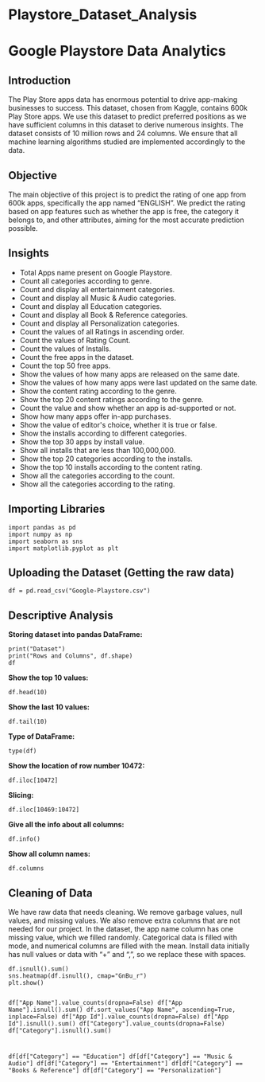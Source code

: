 # Playstore_Dataset_Analysis

<!DOCTYPE html>
<html lang="en">

<body>

<h1>Google Playstore Data Analytics</h1>

<h2>Introduction</h2>
<p>
    The Play Store apps data has enormous potential to drive app-making businesses to success. This dataset, chosen from Kaggle, contains 600k Play Store apps. We use this dataset to predict preferred positions as we have sufficient columns in this dataset to derive numerous insights. The dataset consists of 10 million rows and 24 columns. We ensure that all machine learning algorithms studied are implemented accordingly to the data.
</p>

<h2>Objective</h2>
<p>
    The main objective of this project is to predict the rating of one app from 600k apps, specifically the app named “ENGLISH”. We predict the rating based on app features such as whether the app is free, the category it belongs to, and other attributes, aiming for the most accurate prediction possible.
</p>

<h2>Insights</h2>
<ul>
    <li>Total Apps name present on Google Playstore.</li>
    <li>Count all categories according to genre.</li>
    <li>Count and display all entertainment categories.</li>
    <li>Count and display all Music & Audio categories.</li>
    <li>Count and display all Education categories.</li>
    <li>Count and display all Book & Reference categories.</li>
    <li>Count and display all Personalization categories.</li>
    <li>Count the values of all Ratings in ascending order.</li>
    <li>Count the values of Rating Count.</li>
    <li>Count the values of Installs.</li>
    <li>Count the free apps in the dataset.</li>
    <li>Count the top 50 free apps.</li>
    <li>Show the values of how many apps are released on the same date.</li>
    <li>Show the values of how many apps were last updated on the same date.</li>
    <li>Show the content rating according to the genre.</li>
    <li>Show the top 20 content ratings according to the genre.</li>
    <li>Count the value and show whether an app is ad-supported or not.</li>
    <li>Show how many apps offer in-app purchases.</li>
    <li>Show the value of editor's choice, whether it is true or false.</li>
    <li>Show the installs according to different categories.</li>
    <li>Show the top 30 apps by install value.</li>
    <li>Show all installs that are less than 100,000,000.</li>
    <li>Show the top 20 categories according to the installs.</li>
    <li>Show the top 10 installs according to the content rating.</li>
    <li>Show all the categories according to the count.</li>
    <li>Show all the categories according to the rating.</li>
</ul>

<h2>Importing Libraries</h2>
<pre><code>import pandas as pd
import numpy as np
import seaborn as sns
import matplotlib.pyplot as plt
</code></pre>

<h2>Uploading the Dataset (Getting the raw data)</h2>
<pre><code>df = pd.read_csv("Google-Playstore.csv")
</code></pre>

<h2>Descriptive Analysis</h2>
<p>
    <strong>Storing dataset into pandas DataFrame:</strong>
</p>
<pre><code>print("Dataset")
print("Rows and Columns", df.shape)
df
</code></pre>
<p>
    <strong>Show the top 10 values:</strong>
</p>
<pre><code>df.head(10)
</code></pre>
<p>
    <strong>Show the last 10 values:</strong>
</p>
<pre><code>df.tail(10)
</code></pre>
<p>
    <strong>Type of DataFrame:</strong>
</p>
<pre><code>type(df)
</code></pre>
<p>
    <strong>Show the location of row number 10472:</strong>
</p>
<pre><code>df.iloc[10472]
</code></pre>
<p>
    <strong>Slicing:</strong>
</p>
<pre><code>df.iloc[10469:10472]
</code></pre>
<p>
    <strong>Give all the info about all columns:</strong>
</p>
<pre><code>df.info()
</code></pre>
<p>
    <strong>Show all column names:</strong>
</p>
<pre><code>df.columns
</code></pre>

<h2>Cleaning of Data</h2>
<p>
    We have raw data that needs cleaning. We remove garbage values, null values, and missing values. We also remove extra columns that are not needed for our project. In the dataset, the app name column has one missing value, which we filled randomly. Categorical data is filled with mode, and numerical columns are filled with the mean. Install data initially has null values or data with “+” and “,”, so we replace these with spaces.
</p>
<pre><code>df.isnull().sum()
sns.heatmap(df.isnull(), cmap="GnBu_r")
plt.show()

df["App Name"].value_counts(dropna=False)
df["App Name"].isnull().sum()
df.sort_values("App Name", ascending=True, inplace=False)
df["App Id"].value_counts(dropna=False)
df["App Id"].isnull().sum()
df["Category"].value_counts(dropna=False)
df["Category"].isnull().sum()

df[df["Category"] == "Education"]
df[df["Category"] == "Music & Audio"]
df[df["Category"] == "Entertainment"]
df[df["Category"] == "Books & Reference"]
df[df["Category"] == "Personalization"]


